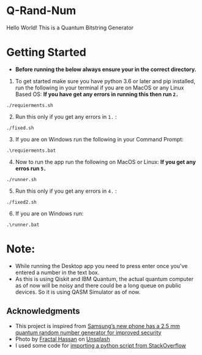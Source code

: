 # Q-Rand-Num

Hello World!
This is a Quantum Bitstring Generator

# Getting Started
- **Before running the below always ensure your in the correct directory.**
1) To get started make sure you have python 3.6 or later and pip installed, run the following in your terminal if you are on MacOS or any Linux Based OS:
**If you have get any errors in running this then run `2.`**
```
./requierments.sh
```
2) Run this only if you get any errors in `1.` :
```
./fixed.sh
```

3) If you are on Windows run the following in your Command Prompt:
```
.\requierments.bat
```

4) Now to run the app run the following on MacOS or Linux:
**If you get any erros run `5.`**
```
./runner.sh
```
5) Run this only if you get any errors in `4.` :
```
./fixed2.sh
```
6) If you are on Windows run:
```
.\runner.bat
```

# Note:
- While running the Desktop app you need to press enter once you've entered a number in the text box.
- As this is using Qiskit and IBM Quantum, the actual quantum computer as of now will be noisy and there could be a long queue on public devices. So it is using QASM Simulator as of now.

## Acknowledgments
- This project is inspired from [Samsung’s new phone has a 2.5 mm quantum random number generator for improved security](https://thenextweb.com/news/samsungs-new-phone-has-a-2-5-mm-quantum-random-number-generator-for-improved-security)
- Photo by [Fractal Hassan](https://unsplash.com/photos/XoNj0ulsn1Y) on [Unsplash](https://unsplash.com/)
- I used some code for [importing a python script from StackOverflow](https://stackoverflow.com/questions/2349991/how-to-import-other-python-files)
